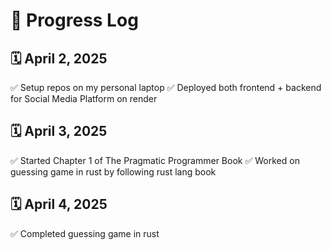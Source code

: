 # 📅 Progress Log

## 🗓️ April 2, 2025

✅ Setup repos on my personal laptop
✅ Deployed both frontend + backend for Social Media Platform on render

## 🗓️ April 3, 2025

✅ Started Chapter 1 of The Pragmatic Programmer Book
✅ Worked on guessing game in rust by following rust lang book

## 🗓️ April 4, 2025

✅ Completed guessing game in rust
